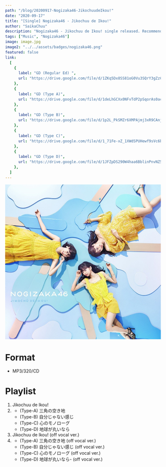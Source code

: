 ```yaml
---
path: "/blog/20200917-Nogizaka46-JikochuudeIkou!"
date: "2020-09-17"
title: "[Single] Nogizaka46 - Jikochuu de Ikou!"
author: "SaikaChuu"
description: "Nogizaka46 - Jikochuu de Ikou! single released. Recommended Music!"
tags: ["Music", "Nogizaka46"]
image: image.jpg
image2: "../../assets/badges/nogizaka46.png"
featured: false
link:
  [
    {
      label: "GD (Regular Ed) ",
      url: "https://drive.google.com/file/d/1ZKq5Dx8SS81oG0Vu3SQrY3gZzCG6DVLn/view?usp=sharing",
    },
    {
      label: "GD (Type A)",
      url: "https://drive.google.com/file/d/1deLhGCXx0NFvTdP2pSqorAs0acq519aO/view?usp=sharing",
    },
    {
      label: "GD (Type B)",
      url: "https://drive.google.com/file/d/1p2L_PkSMZr6XMPAjmj3xR9CAnjT6oIVb/view?usp=sharing",
    },
    {
      label: "GD (Type C)",
      url: "https://drive.google.com/file/d/1_71Fe-xZ_1XWdSPUHewf9sVc6beQHJsh/view?usp=sharing",
    },
    {
      label: "GD (Type D)",
      url: "https://drive.google.com/file/d/1JFZpDS290W4haa6BblinPnvNZ5ErX8lg/view?usp=sharing",
    },
  ]
---
```


![Nogizaka46 - Jikochuu de Ikou!](./image.jpg)

# Format

- MP3/320/CD

# Playlist

1. Jikochuu de Ikou!
2. - (Type-A) 三角の空き地
   - (Type-B) 自分じゃない感じ
   - (Type-C) 心のモノローグ
   - (Type-D) 地球が丸いなら
3. Jikochuu de Ikou! (off vocal ver.)
4. - (Type-A) 三角の空き地 (off vocal ver.)
   - (Type-B) 自分じゃない感じ (off vocal ver.)
   - (Type-C) 心のモノローグ (off vocal ver.)
   - (Type-D) 地球が丸いなら- (off vocal ver.)
